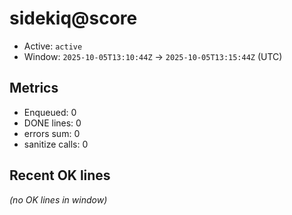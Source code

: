 # sidekiq@score

- Active: `active`
- Window: `2025-10-05T13:10:44Z` → `2025-10-05T13:15:44Z` (UTC)

## Metrics
- Enqueued: 0
- DONE lines: 0
- errors sum: 0
- sanitize calls: 0

## Recent OK lines
_(no OK lines in window)_

